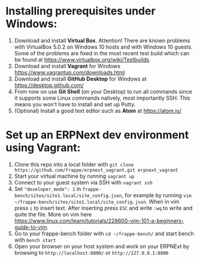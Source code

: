 # Installing prerequisites under Windows: #

1. Download and install **Virtual Box**. Attention! There are known problems with VirtualBox 5.0.2 on Windows 10 hosts and with Windows 10 guests. Some of the problems are fixed in the most recent test build which can be found at https://www.virtualbox.org/wiki/Testbuilds.
2. Download and install **Vagrant** for Windows https://www.vagrantup.com/downloads.html
3. Download and install **GitHub Desktop** for Windows at https://desktop.github.com/
4. From now on use **Git Shell** (on your Desktop) to run all commands since it supports some Linux commands natively, most importantly SSH. This means you won't have to install and set up Putty.
5. (Optional) Install a good text editor such as **Atom** at https://atom.io/

# Set up an ERPNext dev environment using Vagrant: # 

1. Clone this repo into a local folder with `git clone https://github.com/frappe/erpnext_vagrant.git erpnext_vagrant`
2. Start your virtual machine by running `vagrant up`
3. Connect to your guest system via SSH with `vagrant ssh`
4. Set `"developer_mode": 1` in `frappe-bench/sites/site1.local/site_config.json`, for example by running `vim ~/frappe-bench/sites/site1.local/site_config.json`. When in vim press `i` to insert text. After inserting press `ESC` and write `:wq` to write and quite the file. More on vim here https://www.linux.com/learn/tutorials/228600-vim-101-a-beginners-guide-to-vim.
5. Go to your frappe-bench folder with `cd ~/frappe-bench/` and start bench with `bench start`
6. Open your browser on your host system and work on your ERPNExt by browsing to `http://localhost:8000/` or `http://127.0.0.1:8000`
